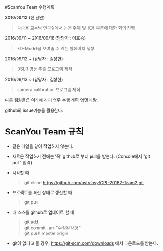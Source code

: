 #ScanYou Team 수행계획

2016/09/12 (전 팀원)
> 박순용 교수님 연구실에서 논문 주제 및 응용 부분에 대한 회의 진행

2016/09/11 ~ 2016/09/18 (담당자 : 이호승)
> 3D-Model을 보여줄 수 있는 웹페이지 생성.

2016/09/12 ~ (담당자 : 김성현)
> DSLR 영상 추출 프로그램 제작

2016/09/13 ~ (담당자 : 김성현)
> camera calibration 프로그램 제작

다른 팀원들은 여기에 자기 업무 수행 계획 업뎃 바람.

github의 issue기능을 활용한다.

# ScanYou Team 규칙

* 같은 파일을 같이 작업하지 않는다.

* 새로운 작업하기 전에는 '꼭' github로 부터 pull을 받는다. (Console에서 "git pull" 입력)

* 시작할 때
    > git clone https://github.com/astrohsy/CPL-20162-Team2.git

* 프로젝트를 최신 상태로 갱신할 때
    > git pull

* 내 소스를 github로 업데이트 할 때 <br />
    > git add . <br />
    > git commit -am "수정된 내용" <br />
    > git push master origin

* git이 없다고 뜰 경우, https://git-scm.com/downloads 에서 다운로드를 받는다.
